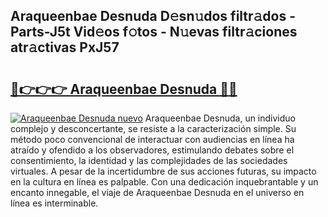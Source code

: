 ## Araqueenbae Desnuda D𝚎sn𝚞dos filtr𝚊dos - Parts-J5t Vid𝚎os f𝚘tos - N𝚞evas filtr𝚊ciones atr𝚊ctivas PxJ57

# <h2><a href="http://mbdrxzr.tromn.icu/?c=Araqueenbae+Desnuda">🔗👉👉👉 Araqueenbae Desnuda 🔗🔗</a></h2>

[![Araqueenbae Desnuda nuevo](https://i.imgur.com/pEAQMta.gif)](http://mbdrxzr.tromn.icu/?c=Araqueenbae+Desnuda)
Araqueenbae Desnuda, un individuo complejo y desconcertante, se resiste a la caracterización simple. Su método poco convencional de interactuar con audiencias en línea ha atraído y ofendido a los observadores, estimulando debates sobre el consentimiento, la identidad y las complejidades de las sociedades virtuales. A pesar de la incertidumbre de sus acciones futuras, su impacto en la cultura en línea es palpable. Con una dedicación inquebrantable y un encanto innegable, el viaje de Araqueenbae Desnuda en el universo en línea es interminable.
